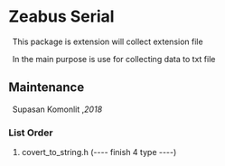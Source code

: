 <h1> Zeabus Serial </h1>  
&ensp;This package is extension will collect extension file<br/>

&ensp;In the main purpose is use for collecting data to txt file<br/>

<h2> Maintenance </h2>
&ensp;Supasan Komonlit ,<em>2018</em>

<h3> List Order </h3>
<ol>
<li>covert_to_string.h (---- finish 4 type ----)</li>
</ol>
